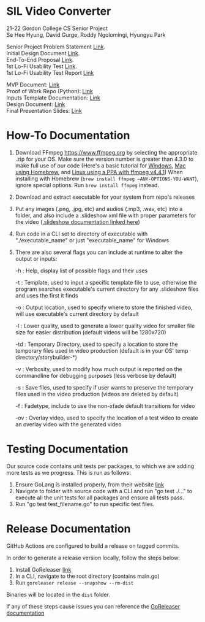 # SIL Video Converter

21-22 Gordon College CS Senior Project<br>
Se Hee Hyung, David Gurge, Roddy Ngolomingi, Hyungyu Park<br>

Senior Project Problem Statement [Link](https://docs.google.com/document/d/1Xcbwg4K3Fhv3oUFh-9i_Q81I1Y1p6ym8wsgSIHjBBA0/edit?usp=sharing).<br>
Initial Design Document [Link](https://docs.google.com/document/d/16FA-5HbT2uVkvgAXTeTjRo2QJxEuIR1Bfjdc5Mci7FI/edit?usp=sharing).<br>
End-To-End Proposal [Link](https://docs.google.com/document/d/1h8e6FNbOrI4lRuMVRTbiZil3-PrC2OoKQ6b0vckxl1w/edit?usp=sharing).<br>
1st Lo-Fi Usability Test [Link](https://drive.google.com/file/d/1L9HBFWGztYsH0RSPItrjFPIrZDt0xkz8/view?usp=sharing).<br>
1st Lo-Fi Usability Test Report [Link](https://docs.google.com/document/d/1-MmKXZmo_WDw9Ju-L8kHIel8QrqPs31j3IiaVdt6B-k/edit?usp=sharing)

MVP Document: [Link](https://docs.google.com/document/d/1ZZWAUzAl-bXXmUvLlqPjvj4Cw5By6yFNDDiA70PlY2E/edit?usp=sharing)<br>
Proof of Work Repo (Python): [Link](https://github.com/sillsdev/storybuilder/tree/v2)<br>
Inputs Template Documentation: [Link](slideshow.md)<br>
Design Document: [Link](https://docs.google.com/document/d/1vjogjaWZ0ww7rJtKz3J4iuVbbFrZF3KASdHBW-zPYfE/edit#)<br>
Final Presentation Slides: [Link](https://docs.google.com/presentation/d/1OxTRJqiOaVFwTOPpruyL800moecj-uWdPVHe_ZXdusA/)

# How-To Documentation

1. Download FFmpeg https://www.ffmpeg.org by selecting the appropriate .zip for your OS. Make sure the version number is greater than 4.3.0 to make full use of our code (Here's a basic tutorial for [Windows](https://www.wikihow.com/Install-FFmpeg-on-Windows), [Mac using Homebrew](https://sites.duke.edu/ddmc/2013/12/30/install-ffmpeg-on-a-mac/), and [Linux using a PPA with ffmpeg v4.4.1](https://launchpad.net/~savoury1/+archive/ubuntu/ffmpeg4))
   When installing with Homebrew (`brew install ffmpeg –ANY-OPTIONS-YOU-WANT`), ignore special options. Run `brew install ffmpeg` instead.
2. Download and extract executable for your system from repo's releases
3. Put any images (.png, .jpg, etc) and audios (.mp3, .wav, etc) into a folder, and also include a .slideshow xml file with proper parameters for the video ([.slideshow documentation linked here](https://github.com/gordon-cs/appbuilder-storybuilder/blob/main/slideshow.md))
4. Run code in a CLI set to directory of executable with "./executable_name" or just "executable_name" for Windows
5. There are also several flags you can include at runtime to alter the output or inputs:

   -h : Help, display list of possible flags and their uses

   -t : Template, used to input a specific template file to use, otherwise the program searches executable's current directory for any .slideshow files and uses the first it finds

   -o : Output location, used to specify where to store the finished video, will use executable's current directory by default

   -l : Lower quality, used to generate a lower quality video for smaller file size for easier distribution (default videos will be 1280x720)

   -td : Temporary Directory, used to specify a location to store the temporary files used in video production (default is in your OS' temp directory/storybuilder-\*)

   -v : Verbosity, used to modify how much output is reported on the commandline for debugging purposes (less verbose by default)

   -s : Save files, used to specify if user wants to preserve the temporary files used in the video production (videos are deleted by default)

   -f : Fadetype, include to use the non-xfade default transitions for video

   -ov : Overlay video, used to specify the location of a test video to create an overlay video with the generated video

# Testing Documentation

Our source code contains unit tests per packages, to which we are adding more tests as we progress. This is run as follows:

1. Ensure GoLang is installed properly, from their website [link](https://golang.org/dl/)
2. Navigate to folder with source code with a CLI and run "go test ./..." to execute all the unit tests for all packages and ensure all tests pass.
3. Run "go test test_filename.go" to run specific test files.

# Release Documentation

GitHub Actions are configured to build a release on tagged commits.

In order to generate a release version locally, follow the steps below:

1. Install GoReleaser [link](https://goreleaser.com/install/)
2. In a CLI, navigate to the root directory (contains main.go)
3. Run `goreleaser release --snapshow --rm-dist`

Binaries will be located in the `dist` folder.

If any of these steps cause issues you can reference the [GoReleaser documentation](https://goreleaser.com/)

